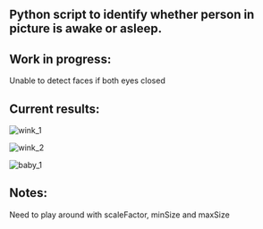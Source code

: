 ## Python script to identify whether person in picture is awake or asleep.

## Work in progress:

Unable to detect faces if both eyes closed

## Current results:

![wink_1](https://raw.githubusercontent.com/captmomo/practice/master/face/wink_1_rated.JPG)

![wink_2](https://raw.githubusercontent.com/captmomo/practice/master/face/wink_2_rated.JPG)

![baby_1](https://raw.githubusercontent.com/captmomo/practice/master/face/baby_1_rated.JPG)

## Notes:

Need to play around with scaleFactor, minSize and maxSize
